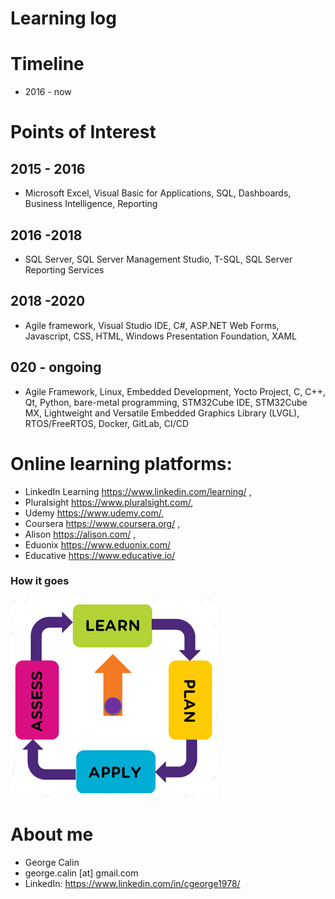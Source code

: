 # Learning log

# Timeline
* 2016 - now

# Points of Interest
## 2015 - 2016 
* Microsoft Excel, Visual Basic for Applications, SQL, Dashboards, Business Intelligence, Reporting
## 2016 -2018  
* SQL Server, SQL Server Management Studio, T-SQL, SQL Server Reporting Services
## 2018 -2020  
* Agile framework, Visual Studio IDE, C#, ASP.NET Web Forms, Javascript, CSS, HTML, Windows Presentation Foundation, XAML
## 020 - ongoing 
* Agile Framework, Linux, Embedded Development, Yocto Project, C, C++, Qt, Python, bare-metal programming, STM32Cube IDE, STM32Cube MX, Lightweight and Versatile Embedded Graphics Library (LVGL), RTOS/FreeRTOS, Docker, GitLab, CI/CD

# Online learning platforms:
* LinkedIn Learning https://www.linkedin.com/learning/ ,
* Pluralsight https://www.pluralsight.com/, 
* Udemy https://www.udemy.com/, 
* Coursera https://www.coursera.org/ ,
* Alison https://alison.com/ ,
* Eduonix https://www.eduonix.com/
* Educative https://www.educative.io/
### How it goes
![continuous learning](Learning.png)

# About me
* George Calin
* george.calin [at] gmail.com
* LinkedIn: https://www.linkedin.com/in/cgeorge1978/

